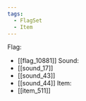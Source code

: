 ```yaml
---
tags:
  - FlagSet
  - Item
---
```

Flag:
- [[flag_10881]]
Sound:
- [[sound_17]]
- [[sound_43]]
- [[sound_44]]
Item:
- [[item_511]]
